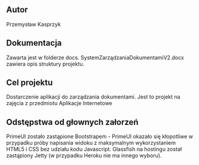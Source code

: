 ## Autor
Przemysław Kasprzyk

## Dokumentacja
Zawarta jest w folderze docs. SystemZarządzaniaDokumentamiV2.docx zawiera opis struktury projektu.

## Cel projektu
Dostarczenie aplikacji do zarządzania dokumentami. Jest to projekt na zajęcia z przedmiotu Aplikacje Internetowe

## Odstępstwa od głownych załorzeń

PrimeUI zostało zastąpione Bootstrapem - PrimeUI okazało się kłopotliwe w przypadku próby napisania widoku z maksymalnym wykorzystaniem HTML5 i CSS bez udziału kodu Javascript. 
Glassfish na hostingu został zastąpiony Jetty (w przypadku Heroku nie ma innego wyboru).
